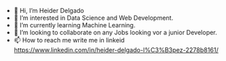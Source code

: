 - 👋 Hi, I’m Heider Delgado
- 👀 I’m interested in Data Science and Web Development. 
- 🌱 I’m currently learning Machine Learning.
- 💞️ I’m looking to collaborate on any Jobs looking vor a junior Developer. 
- 📫 How to reach me write me in linkeid https://www.linkedin.com/in/heider-delgado-l%C3%B3pez-2278b8161/

<!---
HighDeFing/HighDeFing is a ✨ special ✨ repository because its `README.md` (this file) appears on your GitHub profile.
You can click the Preview link to take a look at your changes.
--->
